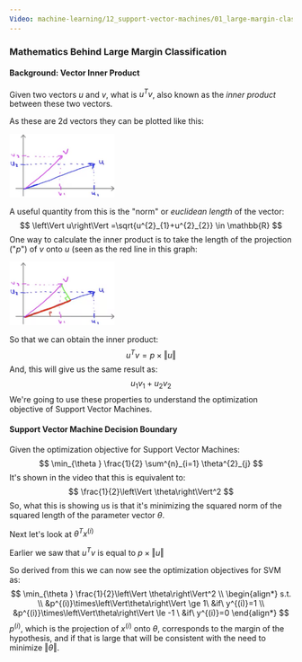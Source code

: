 ```yaml
---
Video: machine-learning/12_support-vector-machines/01_large-margin-classification/03_mathematics-behind-large-margin-classification.mp4
---
```


### Mathematics Behind Large Margin Classification

#### Background: Vector Inner Product

Given two vectors $u$ and $v$, what is $u^Tv$, also known as the _inner product_ between these two vectors.

As these are 2d vectors they can be plotted like this:

<img src="03-mathematics-behind-large-margin-classification.assets/image-20210523061149208.png" alt="image-20210523061149208" style="zoom:33%;" />

A useful quantity from this is the "norm" or _euclidean length_ of the vector:
$$
\left\Vert u\right\Vert  =\sqrt{u^{2}_{1}+u^{2}_{2}} \in \mathbb{R}
$$
One way to calculate the inner product is to take the length of the projection ("$p$") of $v$ onto $u$ (seen as the red line in this graph:

<img src="03-mathematics-behind-large-margin-classification.assets/image-20210523061405783.png" alt="image-20210523061405783" style="zoom:33%;" />

So that we can obtain the inner product:
$$
u^Tv=p \times \left\Vert u\right\Vert
$$
And, this will give us the same result as:
$$
u_1v_1+u_2v_2
$$
We're going to use these properties to understand the optimization objective of Support Vector Machines.

#### Support Vector Machine Decision Boundary

Given the optimization objective for Support Vector Machines:
$$
\min_{\theta } \frac{1}{2} \sum^{n}_{i=1} \theta^{2}_{j}
$$
It's shown in the video that this is equivalent to:
$$
\frac{1}{2}\left\Vert \theta\right\Vert^2
$$
So, what this is showing us is that it's minimizing the squared norm of the squared length of the parameter vector $\theta$.

Next let's look at $\theta^Tx^{(i)}$

Earlier we saw that $u^Tv$ is equal to $p\times\left\Vert u\right\Vert$

So derived from this we can now see the optimization objectives for SVM as:
$$
\min_{\theta } \frac{1}{2}\left\Vert \theta\right\Vert^2 \\
\begin{align*} 
s.t. \\
&p^{(i)}\times\left\Vert\theta\right\Vert \ge 1\ &if\ y^{(i)}=1
\\
&p^{(i)}\times\left\Vert\theta\right\Vert \le -1 \ &if\ y^{(i)}=0
\end{align*}
$$
$p^{(i)}$, which is the projection of $x^{(i)}$ onto $\theta$, corresponds to the margin of the hypothesis, and if that is large that will be consistent with the need to minimize $\left\Vert \theta\right\Vert$.
